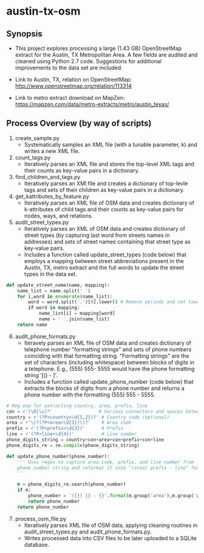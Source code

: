 # austin-tx-osm

## Synopsis

- This project explores processing a large (1.43 GB) OpenStreetMap extract for the Austin, TX Metropolitan Area. A few fields are audited and cleaned using Python 2.7 code. Suggestions for additional improvements to the data set are included.

- Link to Austin, TX, relation on OpenStreetMap: http://www.openstreetmap.org/relation/113314
- Link to metro extract download on MapZen: https://mapzen.com/data/metro-extracts/metro/austin_texas/

## Process Overview (by way of scripts)

1. create_sample.py
   - Systematically samples an XML file (with a tunable parameter, k) and writes a new XML file.
2. count_tags.py
   - Iteratively parses an XML file and stores the top-level XML tags and their counts as key-value pairs in a dictionary.
3. find_children_and_tags.py
   - Iteratively parses an XMl file and creates a dictionary of top-levle tags and sets of their children as key-value pairs in a dictionary.
4. get_kattributes_by_feature.py
   - Iteratively parses an XML file of OSM data and creates dictionary of k-attributes of child tags and their counts as key-value pairs for nodes, ways, and relations.
5. audit_street_types.py
   - Iteratively parses an XML of OSM data and creates dictionary of street types (by capturing last word from streets names in addresses) and sets of street names containing that street type as key-value pairs.
   - Includes a function called update_street_types (code below) that employs a mapping between street abbreviations present in the Austin, TX, metro extract and the full words to update the street types in the data set.

```python
def update_street_name(name, mapping):
    name_list = name.split(' ')
    for i,word in enumerate(name_list):
        word = word.split('.')[0].lower() # Remove periods and set lowercase                                                   
        if word in mapping:
            name_list[i] = mapping[word]
            name = ' '.join(name_list)
    return name
```
6. audit_phone_formats.py
   - Iteravely parses an XML file of OSM data and creates dictionary of telephone number "formatting strings" and sets of phone numbers coinciding with that formatting string. "Formatting strings" are the set of characters (including whitespace) between blocks of digits in a telephone. E.g., (555) 555- 5555 would have the phone formatting string '[() - ]'.
   - Includes a function called update_phone_number (code below) that extracts the blocks of digits from a phone number and returns a phone number with the formatting (555) 555 - 5555.

```python
# Reg exp for extracting country, area, prefix, line                                                                           
con = r'[\D|\s]*'                 # Various connectors and spaces between parts of phone number                                
country = r'(?P<country>\d{1,2})?' # Country code (optional)                                                                   
area = r'\(?(?P<area>\d{3})\)?'    # Area code                                                                                 
prefix = r'(?P<prefix>\d{3})'      # Prefix                                                                                    
line = r'(?P<line>\d{4})'          # Line number                                                                               
phone_digits_string = country+con+area+con+prefix+con+line
phone_digits_re = re.compile(phone_digits_string)

def update_phone_number(phone_number):
    ''' Uses regex to capture area code, prefix, and line number from                                                          
    phone_number string and reformat it into "(area) prefix - line" format.                                                    
    '''

    m = phone_digits_re.search(phone_number)
    if m:
        phone_number = '({}) {} - {}'.format(m.group('area'),m.group('prefix'),m.group('line'))
        return phone_number
    return phone_number
```

7. process_osm_file.py
   - Iteratively parses XML file of OSM data, applying cleaning routines in audit_street_types.py and audit_phone_formats.py.
   - Writes processed data into CSV files to be later uploaded to a SQLite database.

